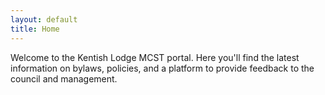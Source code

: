 ```yaml
---
layout: default
title: Home
---
```


Welcome to the Kentish Lodge MCST portal. Here you'll find the latest information on bylaws, policies, and a platform to provide feedback to the council and management.
